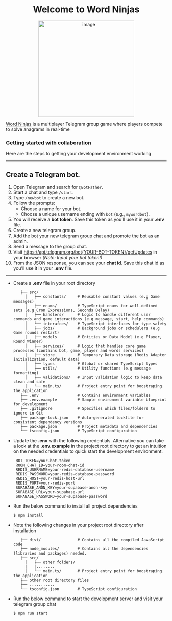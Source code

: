 <h1 align="center">Welcome to Word Ninjas</h1>

<p align="center">
  <a href="https://t.me/+-fuR_NoIRrVjZTFk" target="blank"><img width="300" height="300" alt="image" src="https://github.com/user-attachments/assets/8234ad51-61cc-4214-ba57-1198b677723b" />
</a>
</p>

[Word Ninjas](https://t.me/+-fuR_NoIRrVjZTFk) is a multiplayer Telegram group game where players compete to solve anagrams in real-time


### Getting started with collaboration

Here are the steps to getting your development environment working

---

##  Create a Telegram bot.

1. Open Telegram and search for `@BotFather`.
2. Start a chat and type `/start`.
3. Type `/newbot` to create a new bot.
4. Follow the prompts:
   - Choose a name for your bot.
   - Choose a unique username ending with `bot` (e.g., `mywordbot`).
5. You will receive a **bot token**. Save this token as you’ll use it in your **.env** file.
6. Create a new telegram group.
7. Add the bot your new telegram group chat and promote the bot as an admin.
8. Send a message to the group chat.
9. Visit https://api.telegram.org/bot{YOUR-BOT-TOKEN}/getUpdates in your browser *(Note: Input your bot token!)*
10. From the JSON response, you can see your **chat id**. Save this chat id as you’ll use it in your **.env** file.
---

- Create a **.env** file in your root directory
  ```plaintext
     ├── src/
       │   ├── constants/     # Reusable constant values (e.g Game messages)
       │   ├── enums/         # TypeScript enums for well-defined sets (e.g Cron Expressions, Seconds Delay)
       │   ├── handlers/      # Logic to handle different user commands and game interactions (e.g message, start, help commands)
       │   └── interafces/    # TypeScript interfaces for type-safety
       │   ├── jobs/          # Background jobs or schedulers (e.g Game rounds restart)
       │   ├── models         # Entities or Data Model (e.g Player, Round Winner)
       │   ├── services/      # Logic that handles core game processes (contains bot, game, player and words services)
       │   ├── store          # Temporary Data storage (Redis Adapter initialization, default data)
       │   ├── types          # Global or shared TypeScript types
       │   ├── utils/         # Utility functions (e.g message formatting)  
       │   ├── validations/   # Input validation logic to keep data clean and safe
       │   └── main.ts/       # Project entry point for boostraping the application
     ├── .env                 # Contains environment variables
     ├── .env.example         # Sample environment variable blueprint for development
     ├── .gitignore           # Specifies which files/folders to ignore in Git
     ├── package-lock.json    # Auto-generated lockfile for consistent dependency versions
     ├── package.json         # Project metadata and dependencies
     └── tsconfig.json        # TypeScript configuration
  ```
  
- Update the **.env** with the following credentials. Alternative you can take a look at the **.env.example** in the project root directory to get an intuition on the needed credentials to quick start the development environment.
  ```env
   BOT_TOKEN=your-bot-token
   ROOM_CHAT_ID=your-room-chat-id
   REDIS_USERNAME=your-redis-database-username
   REDIS_PASSWORD=your-redis-database-password
   REDIS_HOST=your-redis-host-url
   REDIS_PORT=your-redis-port
   SUPABASE_ANON_KEY=your-supabase-anon-key
   SUPABASE_URL=your-supabase-url
   SUPABASE_PASSWORD=your-supabase-password
  ```
  
- Run the below command to install all project dependencies
  ```bash
  $ npm install
  ```

- Note the following changes in your project root directory after installation
  ```plaintext
     ├── dist/                # Contains all the compiled JavaScript code 
     ├── node_modules/        # Contains all the dependencies (libraries and packages) needed.
     ├── src/
       │   ├── other folders/
       |   |........
       │   └── main.ts/       # Project entry point for boostraping the application
     ├── other root directory files                
     ├── ...........         
     └── tsconfig.json        # TypeScript configuration
  ```
  
- Run the below command to start the development server and visit your telegram group chat
  ```bash
  $ npm run start
  ```
